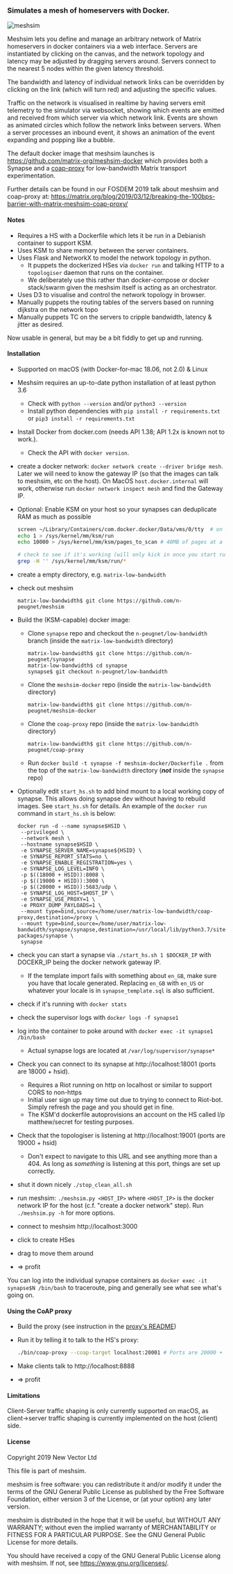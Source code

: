 ### Simulates a mesh of homeservers with Docker.

![meshsim](meshsim.gif)

Meshsim lets you define and manage an arbitrary network of Matrix homeservers
in docker containers via a web interface.  Servers are instantiated by clicking
on the canvas, and the network topology and latency may be adjusted by dragging
servers around.  Servers connect to the nearest 5 nodes within the given latency
threshold.

The bandwidth and latency of individual network links can be overridden by clicking
on the link (which will turn red) and adjusting the specific values.

Traffic on the network is visualised in realtime by having servers
emit telemetry to the simulator via websocket, showing which events are emitted
and received from which server via which network link.  Events are shown as
animated circles which follow the network links between servers.  When a server
processes an inbound event, it shows an animation of the event expanding and popping
like a bubble.

The default docker image that meshsim launches is https://github.com/matrix-org/meshsim-docker
which provides both a Synapse and a [coap-proxy](https://github.com/matrix-org/coap-proxy)
for low-bandwidth Matrix transport experimentation.

Further details can be found in our FOSDEM 2019 talk about meshsim and coap-proxy at:
https://matrix.org/blog/2019/03/12/breaking-the-100bps-barrier-with-matrix-meshsim-coap-proxy/

#### Notes

 * Requires a HS with a Dockerfile which lets it be run in a Debianish container to support KSM.
 * Uses KSM to share memory between the server containers.
 * Uses Flask and NetworkX to model the network topology in python.
   * It puppets the dockerized HSes via `docker run` and talking HTTP to a `topologiser` daemon that runs on the container.
   * We deliberately use this rather than docker-compose or docker stack/swarm given the meshsim itself is acting as an orchestrator.
 * Uses D3 to visualise and control the network topology in browser.
 * Manually puppets the routing tables of the servers based on running dijkstra on the network topo
 * Manually puppets TC on the servers to cripple bandwidth, latency & jitter as desired.

Now usable in general, but may be a bit fiddly to get up and running.

#### Installation

 * Supported on macOS (with Docker-for-mac 18.06, not 2.0) & Linux

 * Meshsim requires an up-to-date python installation of at least python 3.6
   * Check with `python --version` and/or `python3 --version`
   * Install python dependencies with `pip install -r requirements.txt` or `pip3 install -r requirements.txt`

 * Install Docker from docker.com (needs API 1.38; API 1.2x is known not to work.).
   * Check the API with `docker version`.

 * create a docker network: `docker network create --driver bridge mesh`. Later
   we will need to know the gateway IP (so that the images can talk to
   meshsim, etc on the host). On MacOS `host.docker.internal` will work,
   otherwise run `docker network inspect mesh` and find the Gateway IP.

 * Optional: Enable KSM on your host so your synapses can deduplicate RAM
   as much as possible

   ```sh
   screen ~/Library/Containers/com.docker.docker/Data/vms/0/tty  # on Docker-for-Mac
   echo 1 > /sys/kernel/mm/ksm/run
   echo 10000 > /sys/kernel/mm/ksm/pages_to_scan # 40MB of pages at a time

   # check to see if it's working (will only kick in once you start running something which requests KSM, like our KSMified synapse)
   grep -H '' /sys/kernel/mm/ksm/run/*
   ```

 * create a empty directory, e.g. `matrix-low-bandwidth`

 * check out meshsim
   ```
   matrix-low-bandwidth$ git clone https://github.com/n-peugnet/meshsim
   ```

 * Build the (KSM-capable) docker image:
   * Clone `synapse` repo and checkout the `n-peugnet/low-bandwidth` branch (inside the `matrix-low-bandwidth` directory)
     ```
     matrix-low-bandwidth$ git clone https://github.com/n-peugnet/synapse
     matrix-low-bandwidth$ cd synapse
     synapse$ git checkout n-peugnet/low-bandwidth
     ```

   * Clone the `meshsim-docker` repo (inside the `matrix-low-bandwidth` directory)
     ```
     matrix-low-bandwidth$ git clone https://github.com/n-peugnet/meshsim-docker
     ```

   * Clone the `coap-proxy` repo (inside the `matrix-low-bandwidth` directory)
     ```
     matrix-low-bandwidth$ git clone https://github.com/n-peugnet/coap-proxy
     ```

   * Run `docker build -t synapse -f meshsim-docker/Dockerfile .` from the top of the
     `matrix-low-bandwidth` directory (***not*** inside the `synapse` repo)

 * Optionally edit `start_hs.sh` to add bind mount to a local working copy of
   synapse. This allows doing synapse dev without having to rebuild images. See
   `start_hs.sh` for details. An example of the `docker run` command in `start_hs.sh` is below:

   ```
   docker run -d --name synapse$HSID \
   	--privileged \
   	--network mesh \
   	--hostname synapse$HSID \
   	-e SYNAPSE_SERVER_NAME=synapse${HSID} \
   	-e SYNAPSE_REPORT_STATS=no \
   	-e SYNAPSE_ENABLE_REGISTRATION=yes \
   	-e SYNAPSE_LOG_LEVEL=INFO \
   	-p $((18000 + HSID)):8008 \
   	-p $((19000 + HSID)):3000 \
   	-p $((20000 + HSID)):5683/udp \
   	-e SYNAPSE_LOG_HOST=$HOST_IP \
   	-e SYNAPSE_USE_PROXY=1 \
   	-e PROXY_DUMP_PAYLOADS=1 \
   	--mount type=bind,source=/home/user/matrix-low-bandwidth/coap-proxy,destination=/proxy \
   	--mount type=bind,source=/home/user/matrix-low-bandwidth/synapse/synapse,destination=/usr/local/lib/python3.7/site-packages/synapse \
   	synapse
   ```

 * check you can start a synapse via `./start_hs.sh 1 $DOCKER_IP` with DOCEKR_IP being the docker network gateway IP.
    * If the template import fails with something about `en_GB`, make sure you have that locale generated. Replacing `en_GB` with `en_US` or whatever your locale is in `synapse_template.sql` is also sufficient.
 * check if it's running with `docker stats`
 * check the supervisor logs with `docker logs -f synapse1`
 * log into the container to poke around with `docker exec -it synapse1 /bin/bash`
    * Actual synapse logs are located at `/var/log/supervisor/synapse*`

 * Check you can connect to its synapse at http://localhost:18001 (ports are 18000 + hsid).
   * Requires a Riot running on http on localhost or similar to support CORS to non-https
   * Initial user sign up may time out due to trying to connect to Riot-bot. Simply refresh the page and you should get in fine.
   * The KSM'd dockerfile autoprovisions an account on the HS called l/p matthew/secret for testing purposes.
 * Check that the topologiser is listening at http://localhost:19001 (ports are 19000 + hsid)
    * Don't expect to navigate to this URL and see anything more than a 404. As long as *something* is listening at this port, things are set up correctly.

 * shut it down nicely `./stop_clean_all.sh`

 * run meshsim:  `./meshsim.py <HOST_IP>` where `<HOST_IP>` is the docker
   network IP for the host (c.f. "create a docker network" step). Run
   `./meshsim.py -h` for more options.
 * connect to meshsim http://localhost:3000
 * click to create HSes
 * drag to move them around
 * => profit

You can log into the individual synapse containers as `docker exec -it synapse$N /bin/bash` to traceroute, ping
and generally see what see what's going on.

#### Using the CoAP proxy

* Build the proxy (see instruction in the [proxy's README](https://github.com/matrix-org/coap-proxy/blob/master/README.md))
* Run it by telling it to talk to the HS's proxy:

  ```bash
  ./bin/coap-proxy --coap-target localhost:20001 # Ports are 20000 + hsid
  ```

* Make clients talk to http://localhost:8888
* => profit

#### Limitations

Client-Server traffic shaping is only currently supported on macOS, as client->server traffic shaping
is currently implemented on the host (client) side.

#### License

Copyright 2019 New Vector Ltd

This file is part of meshsim.

meshsim is free software: you can redistribute it and/or modify
it under the terms of the GNU General Public License as published by
the Free Software Foundation, either version 3 of the License, or
(at your option) any later version.

meshsim is distributed in the hope that it will be useful,
but WITHOUT ANY WARRANTY; without even the implied warranty of
MERCHANTABILITY or FITNESS FOR A PARTICULAR PURPOSE.  See the
GNU General Public License for more details.

You should have received a copy of the GNU General Public License
along with meshsim.  If not, see <https://www.gnu.org/licenses/>.
